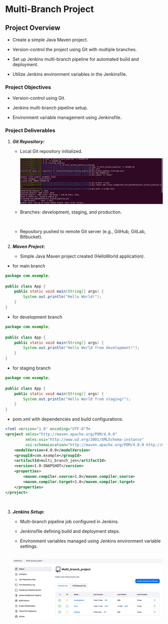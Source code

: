 # Multi-Branch Project

## Project Overview

+ Create a simple Java Maven project.

+ Version-control the project using Git with multiple branches.

+ Set up Jenkins multi-branch pipeline for automated build and deployment.

+ Utilize Jenkins environment variables in the Jenkinsfile.

### Project Objectives

+ Version-control using Git.

+ Jenkins multi-branch pipeline setup.

+ Environment variable management using Jenkinsfile.

### Project Deliverables

1. ***Git Repository:***
    
    + Local Git repository initialized.

      <img src="git_initalize.png">

    + Branches: development, staging, and production.
    
      <img src="">

    + Repository pushed to remote Git server (e.g., GitHub, GitLab, Bitbucket).


2. ***Maven Project:***
    
    + Simple Java Maven project created (HelloWorld application).

+ for main branch

```java
package com.example;

public class App {
    public static void main(String[] args) {
        System.out.println("Hello World!");
    }
}

```
+ for development branch

```java
package com.example;

public class App {
    public static void main(String[] args) {
        System.out.println("Hello World from development!");
    }
}

```
+ for staging branch

```java
package com.example;

public class App {
    public static void main(String[] args) {
        System.out.println("Hello World from staging!");
    }
}

```

+ pom.xml with dependencies and build configurations.

```xml
<?xml version="1.0" encoding="UTF-8"?>
<project xmlns="http://maven.apache.org/POM/4.0.0"
         xmlns:xsi="http://www.w3.org/2001/XMLSchema-instance"
         xsi:schemaLocation="http://maven.apache.org/POM/4.0.0 http://maven.apache.org/POM/4.0.0/maven-4.0.0.xsd">
    <modelVersion>4.0.0</modelVersion>
    <groupId>com.example</groupId>
    <artifactId>multi_branch_jen</artifactId>
    <version>1.0-SNAPSHOT</version>
    <properties>
        <maven.compiler.source>1.8</maven.compiler.source>
        <maven.compiler.target>1.8</maven.compiler.target>
    </properties>
</project>
```

<br>

3. ***Jenkins Setup:***
    
    + Multi-branch pipeline job configured in Jenkins.
    
    + Jenkinsfile defining build and deployment steps.
    
    + Environment variables managed using Jenkins environment variable settings.

    <br>

    <img src="pipeline.png">